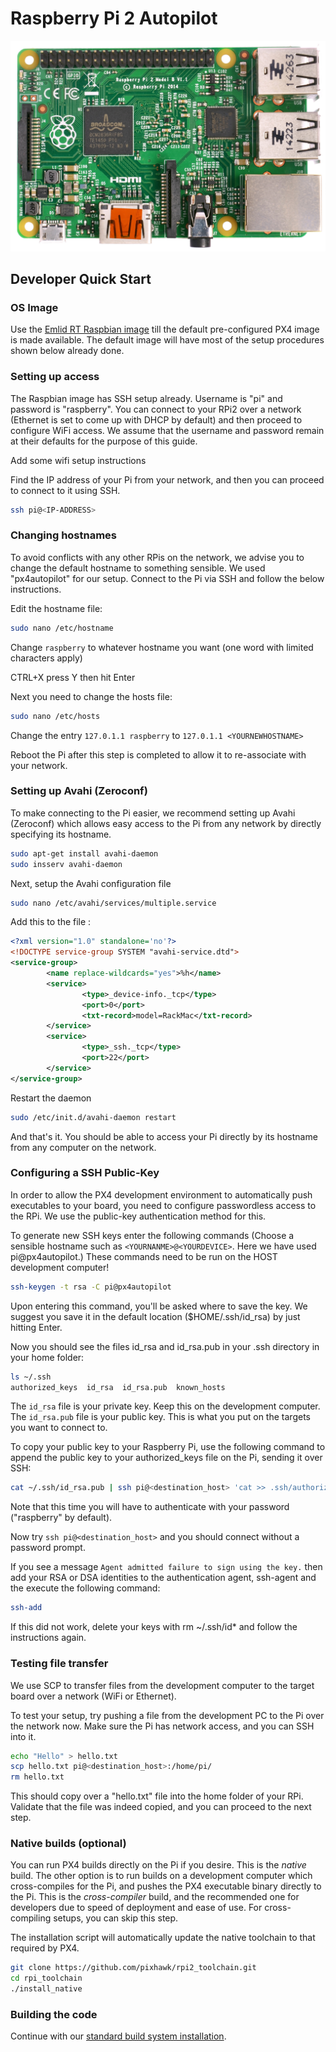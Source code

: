 # Raspberry Pi 2 Autopilot

![](images/hardware/hardware-rpi2.jpg)

## Developer Quick Start

### OS Image

Use the [Emlid RT Raspbian image](http://docs.emlid.com/navio/Downloads/Real-time-Linux-RPi2/) till the default pre-configured PX4 image is made available. The default image will have most of the setup procedures shown below already done.

### Setting up access

The Raspbian image has SSH setup already. Username is "pi" and password is "raspberry". You can connect to your RPi2 over a network (Ethernet is set to come up with DHCP by default) and then proceed to configure WiFi access. We assume that the username and password remain at their defaults for the purpose of this guide.

<aside class="todo">
Add some wifi setup instructions
</aside>

Find the IP address of your Pi from your network, and then you can proceed to connect to it using SSH.
<div class="host-code"></div>

```sh
ssh pi@<IP-ADDRESS>
```

### Changing hostnames

To avoid conflicts with any other RPis on the network, we advise you to change the default hostname to something sensible. We used "px4autopilot" for our setup. Connect to the Pi via SSH and follow the below instructions.

Edit the hostname file:

<div class="host-code"></div>

```sh
sudo nano /etc/hostname
```

Change ```raspberry``` to whatever hostname you want (one word with limited characters apply)

CTRL+X press Y then hit Enter

Next you need to change the hosts file:

<div class="host-code"></div>

```sh
sudo nano /etc/hosts
```
Change the entry ```127.0.1.1 raspberry``` to ```127.0.1.1 <YOURNEWHOSTNAME>```

Reboot the Pi after this step is completed to allow it to re-associate with your network.

### Setting up Avahi (Zeroconf)

To make connecting to the Pi easier, we recommend setting up Avahi (Zeroconf) which allows easy access to the Pi from any network by directly specifying its hostname.

<div class="host-code"></div>

```sh
sudo apt-get install avahi-daemon
sudo insserv avahi-daemon
```
Next, setup the Avahi configuration file

<div class="host-code"></div>

```sh
sudo nano /etc/avahi/services/multiple.service
```
Add this to the file :
```xml
<?xml version="1.0" standalone='no'?>
<!DOCTYPE service-group SYSTEM "avahi-service.dtd">
<service-group>
        <name replace-wildcards="yes">%h</name>
        <service>
                <type>_device-info._tcp</type>
                <port>0</port>
                <txt-record>model=RackMac</txt-record>
        </service>
        <service>
                <type>_ssh._tcp</type>
                <port>22</port>
        </service>
</service-group>

```
Restart the daemon

<div class="host-code"></div>

```sh
sudo /etc/init.d/avahi-daemon restart
```
And that's it. You should be able to access your Pi directly by its hostname from any computer on the network.

### Configuring a SSH Public-Key 

In order to allow the PX4 development environment to automatically push executables to your board, you need to configure passwordless access to the RPi. We use the public-key authentication method for this.

To generate new SSH keys enter the following commands (Choose a sensible hostname such as ```<YOURNANME>@<YOURDEVICE>```.  Here we have used pi@px4autopilot.) These commands need to be run on the HOST development computer!

<div class="host-code"></div>

```sh
ssh-keygen -t rsa -C pi@px4autopilot
```
Upon entering this command, you'll be asked where to save the key. We suggest you save it in the default location ($HOME/.ssh/id_rsa) by just hitting Enter.

Now you should see the files id_rsa and id_rsa.pub in your .ssh directory in your home folder:

<div class="host-code"></div>

```sh
ls ~/.ssh
authorized_keys  id_rsa  id_rsa.pub  known_hosts
```
The ```id_rsa``` file is your private key. Keep this on the development computer.
The ```id_rsa.pub``` file is your public key. This is what you put on the targets you want to connect to. 

To copy your public key to your Raspberry Pi, use the following command to append the public key to your authorized_keys file on the Pi, sending it over SSH:

<div class="host-code"></div>

```sh
cat ~/.ssh/id_rsa.pub | ssh pi@<destination_host> 'cat >> .ssh/authorized_keys'
```

Note that this time you will have to authenticate with your password ("raspberry" by default).

Now try ```ssh pi@<destination_host>``` and you should connect without a password prompt.

If you see a message ```Agent admitted failure to sign using the key.``` then add your RSA or DSA identities to the authentication agent, ssh-agent and the execute the following command:

<div class="host-code"></div>

```sh
ssh-add
```
If this did not work, delete your keys with rm ~/.ssh/id* and follow the instructions again.

### Testing file transfer
We use SCP to transfer files from the development computer to the target board over a network (WiFi or Ethernet).

To test your setup, try pushing a file from the development PC to the Pi over the network now. Make sure the Pi has network access, and you can SSH into it. 

<div class="host-code"></div>

```sh
echo "Hello" > hello.txt
scp hello.txt pi@<destination_host>:/home/pi/
rm hello.txt
```
This should copy over a "hello.txt" file into the home folder of your RPi. Validate that the file was indeed copied, and you can proceed to the next step.

### Native builds (optional)

You can run PX4 builds directly on the Pi if you desire. This is the *native* build.
The other option is to run builds on a development computer which cross-compiles for the Pi, and pushes the PX4 executable binary directly to the Pi. This is the *cross-compiler* build, and the recommended one for developers due to speed of deployment and ease of use. For cross-compiling setups, you can skip this step.

The installation script will automatically update the native toolchain to that required by PX4.

<div class="host-code"></div>

```sh
git clone https://github.com/pixhawk/rpi2_toolchain.git
cd rpi_toolchain
./install_native
```
### Building the code 

Continue with our [standard build system installation](starting-installing-linux.md).

